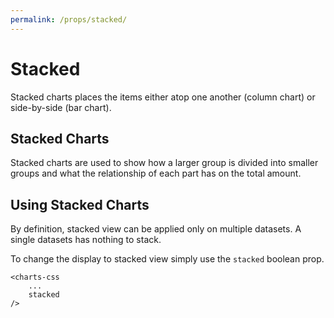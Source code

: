 ```yaml
---
permalink: /props/stacked/
---
```


# Stacked

Stacked charts places the items either atop one another (column chart) or side-by-side (bar chart).

## Stacked Charts

Stacked charts are used to show how a larger group is divided into smaller groups and what the relationship of each part has on the total amount.

## Using Stacked Charts

By definition, stacked view can be applied only on multiple datasets. A single datasets has nothing to stack.

To change the display to stacked view simply use the `stacked` boolean prop.

```vue{3}
<charts-css
    ...
    stacked
/>
```
